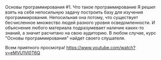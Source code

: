 Основы программирования #1. Что такое программирование
Я решил взять на себя непосильную задачу построить базу для изучения программирования. Непосильная она потому, что существует бесчисленное множество людей разного уровня осведомленности. И объяснение любого материала подразумевает наличие каких-то знаний, а значит расчитано на свою аудиторию. В любом случае, курс "Основы программирования" найдет своего слушателя.

Всем приятного просмотра!
https://www.youtube.com/watch?v=eMVU1Vl0T6Q

